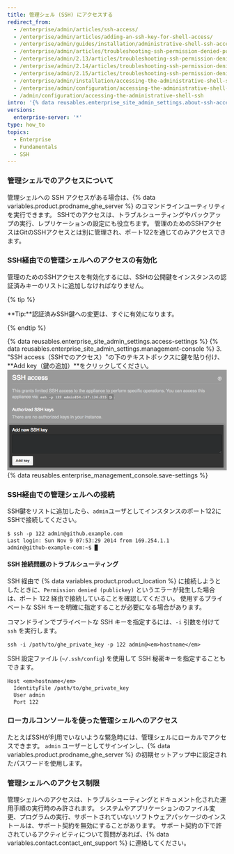 ```yaml
---
title: 管理シェル (SSH) にアクセスする
redirect_from:
  - /enterprise/admin/articles/ssh-access/
  - /enterprise/admin/articles/adding-an-ssh-key-for-shell-access/
  - /enterprise/admin/guides/installation/administrative-shell-ssh-access/
  - /enterprise/admin/articles/troubleshooting-ssh-permission-denied-publickey/
  - /enterprise/admin/2.13/articles/troubleshooting-ssh-permission-denied-publickey/
  - /enterprise/admin/2.14/articles/troubleshooting-ssh-permission-denied-publickey/
  - /enterprise/admin/2.15/articles/troubleshooting-ssh-permission-denied-publickey/
  - /enterprise/admin/installation/accessing-the-administrative-shell-ssh
  - /enterprise/admin/configuration/accessing-the-administrative-shell-ssh
  - /admin/configuration/accessing-the-administrative-shell-ssh
intro: '{% data reusables.enterprise_site_admin_settings.about-ssh-access %}'
versions:
  enterprise-server: '*'
type: how_to
topics:
  - Enterprise
  - Fundamentals
  - SSH
---
```

### 管理シェルでのアクセスについて

管理シェルへの SSH アクセスがある場合は、{% data variables.product.prodname_ghe_server %} のコマンドラインユーティリティを実行できます。 SSHでのアクセスは、トラブルシューティングやバックアップの実行、レプリケーションの設定にも役立ちます。 管理のためのSSHアクセスはGitのSSHアクセスとは別に管理され、ポート122を通じてのみアクセスできます。

### SSH経由での管理シェルへのアクセスの有効化

管理のためのSSHアクセスを有効化するには、SSHの公開鍵をインスタンスの認証済みキーのリストに追加しなければなりません。

{% tip %}

**Tip:**認証済みSSH鍵への変更は、すぐに有効になります。

{% endtip %}

{% data reusables.enterprise_site_admin_settings.access-settings %}
{% data reusables.enterprise_site_admin_settings.management-console %}
3. "SSH access（SSHでのアクセス）"の下のテキストボックスに鍵を貼り付け、**Add key（鍵の追加）**をクリックしてください。 ![SSHキーを追加するためのテキストボックスおよびボタン](/assets/images/enterprise/settings/add-authorized-ssh-key-admin-shell.png)
{% data reusables.enterprise_management_console.save-settings %}

### SSH経由での管理シェルへの接続

SSH鍵をリストに追加したら、`admin`ユーザとしてインスタンスのポート122にSSHで接続してください。

```shell
$ ssh -p 122 admin@github.example.com
Last login: Sun Nov 9 07:53:29 2014 from 169.254.1.1
admin@github-example-com:~$ █
```

#### SSH 接続問題のトラブルシューティング

SSH 経由で {% data variables.product.product_location %} に接続しようとしたときに、`Permission denied (publickey)` というエラーが発生した場合は、ポート 122 経由で接続していることを確認してください。 使用するプライベートな SSH キーを明確に指定することが必要になる場合があります。

コマンドラインでプライベートな SSH キーを指定するには、`-i` 引数を付けて `ssh` を実行します。

```shell
ssh -i /path/to/ghe_private_key -p 122 admin@<em>hostname</em>
```

SSH 設定ファイル (`~/.ssh/config`) を使用して SSH 秘密キーを指定することもできます。

```shell
Host <em>hostname</em>
  IdentityFile /path/to/ghe_private_key
  User admin
  Port 122
```

### ローカルコンソールを使った管理シェルへのアクセス

たとえばSSHが利用でいないような緊急時には、管理シェルにローカルでアクセスできます。 `admin` ユーザーとしてサインインし、{% data variables.product.prodname_ghe_server %} の初期セットアップ中に設定されたパスワードを使用します。

### 管理シェルへのアクセス制限

管理シェルへのアクセスは、トラブルシューティングとドキュメント化された運用手順の実行時のみ許されます。 システムやアプリケーションのファイル変更、プログラムの実行、サポートされていないソフトウェアパッケージのインストールは、サポート契約を無効にすることがあります。 サポート契約の下で許されているアクティビティについて質問があれば、{% data variables.contact.contact_ent_support %} に連絡してください。
